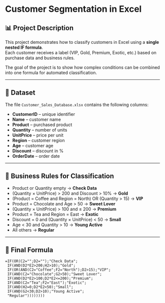 # Customer Segmentation in Excel

## 📊 Project Description
This project demonstrates how to classify customers in Excel using a **single nested IF formula**.  
Each customer receives a label (VIP, Gold, Premium, Exotic, etc.) based on purchase data and business rules.  

The goal of the project is to show how complex conditions can be combined into one formula for automated classification.

---

## 📁 Dataset
The file `Customer_Sales_Database.xlsx` contains the following columns:

- **CustomerID** – unique identifier  
- **Name** – customer name  
- **Product** – purchased product  
- **Quantity** – number of units  
- **UnitPrice** – price per unit  
- **Region** – customer region  
- **Age** – customer age  
- **Discount** – discount in %  
- **OrderDate** – order date  

---

## 🧮 Business Rules for Classification
- Product or Quantity empty → **Check Data**  
- (Quantity × UnitPrice) > 200 and Discount > 10% → **Gold**  
- (Product = Coffee and Region = North) OR (Quantity > 15) → **VIP**  
- Product = Chocolate and Age > 50 → **Sweet Lover**  
- (Quantity × UnitPrice) > 100 and ≤ 200 → **Premium**  
- Product = Tea and Region = East → **Exotic**  
- Discount = 0 and (Quantity × UnitPrice) < 50 → **Small**  
- Age < 30 and Quantity > 10 → **Young Active**  
- All others → **Regular**  

---

## 🔧 Final Formula
```excel
=IF(OR(C2="";D2="");"Check Data";
 IF(AND(D2*E2>200;H2>10);"Gold";
 IF(OR(AND(C2="Coffee";F2="North");D2>15);"VIP";
 IF(AND(C2="Chocolate";G2>50);"Sweet Lover";
 IF(AND(D2*E2>100;D2*E2<=200);"Premium";
 IF(AND(C2="Tea";F2="East");"Exotic";
 IF(AND(H2=0;D2*E2<50);"Small";
 IF(AND(G2<30;D2>10);"Young Active";
 "Regular"))))))))
